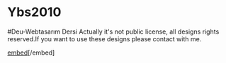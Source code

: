 # Ybs2010
#Deu-Webtasarım Dersi 
 Actually it's not public license, all designs rights reserved.If you want to use these designs please contact with me. 
 
 [embed](https://github.com/yararsemih/Ybs2010/blob/master/ÖnTasarım/webtasarımRapor2.pdf)[/embed]
